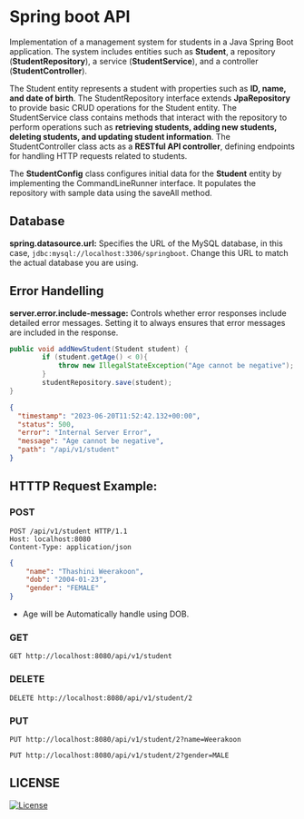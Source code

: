# Spring boot API

Implementation of a management system for students in a Java Spring Boot application. The system includes entities such as **Student**, a repository (**StudentRepository**), a service (**StudentService**), and a controller (**StudentController**).


The Student entity represents a student with properties such as **ID, name, and date of birth**. The StudentRepository interface extends **JpaRepository** to provide basic CRUD operations for the Student entity. The StudentService class contains methods that interact with the repository to perform operations such as **retrieving students, adding new students, deleting students, and updating student information**. The StudentController class acts as a **RESTful API controller**, defining endpoints for handling HTTP requests related to students.


The **StudentConfig** class configures initial data for the **Student** entity by implementing the CommandLineRunner interface. It populates the repository with sample data using the saveAll method.

## Database

**spring.datasource.url:** Specifies the URL of the MySQL database, in this case, `jdbc:mysql://localhost:3306/springboot`. Change this URL to match the actual database you are using.

## Error Handelling

**server.error.include-message:** Controls whether error responses include detailed error messages. Setting it to always ensures that error messages are included in the response.

```Java
public void addNewStudent(Student student) {
        if (student.getAge() < 0){
            throw new IllegalStateException("Age cannot be negative");
        }
        studentRepository.save(student);
}
```

```JSON
{
  "timestamp": "2023-06-20T11:52:42.132+00:00",
  "status": 500,
  "error": "Internal Server Error",
  "message": "Age cannot be negative",
  "path": "/api/v1/student"
}
```


## HTTTP Request Example:

### POST

```
POST /api/v1/student HTTP/1.1
Host: localhost:8080
Content-Type: application/json
```

```JSON
{
    "name": "Thashini Weerakoon",
    "dob": "2004-01-23",
    "gender": "FEMALE"
}
```

- Age will be Automatically handle using DOB.

### GET

```
GET http://localhost:8080/api/v1/student
```

### DELETE

```
DELETE http://localhost:8080/api/v1/student/2
```

### PUT

```
PUT http://localhost:8080/api/v1/student/2?name=Weerakoon
```
```
PUT http://localhost:8080/api/v1/student/2?gender=MALE
```


## LICENSE

[![License](https://img.shields.io/badge/License-Apache_2.0-blue.svg)](https://opensource.org/licenses/Apache-2.0)


